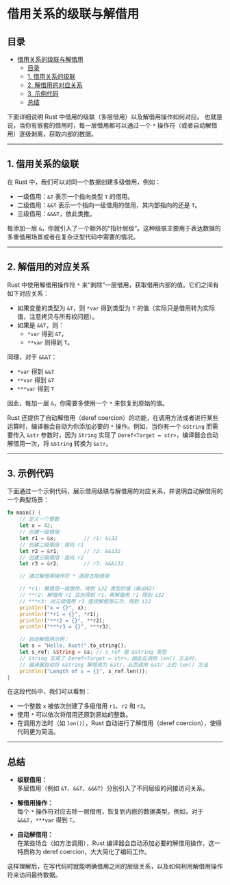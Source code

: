 # 借用关系的级联与解借用

## 目录

- [借用关系的级联与解借用](#借用关系的级联与解借用)
  - [目录](#目录)
  - [1. 借用关系的级联](#1-借用关系的级联)
  - [2. 解借用的对应关系](#2-解借用的对应关系)
  - [3. 示例代码](#3-示例代码)
  - [总结](#总结)

下面详细说明 Rust 中借用的级联（多层借用）以及解借用操作如何对应。
也就是说，当你有嵌套的借用时，每一层借用都可以通过一个 `*` 操作符（或者自动解借用）逐级剥离，获取内部的数据。

---

## 1. 借用关系的级联

在 Rust 中，我们可以对同一个数据创建多级借用，例如：

- 一级借用：`&T` 表示一个指向类型 `T` 的借用。
- 二级借用：`&&T` 表示一个指向一级借用的借用，其内部指向的还是 `T`。
- 三级借用：`&&&T`，依此类推。

每添加一层 `&`，你就引入了一个额外的“指针层级”。这种级联主要用于表达数据的多重借用场景或者在复杂泛型代码中需要的情况。

---

## 2. 解借用的对应关系

Rust 中使用解借用操作符 `*` 来“剥除”一层借用，获取借用内部的值。它们之间有如下对应关系：

- 如果变量的类型为 `&T`，则 `*var` 得到类型为 `T` 的值（实际只是借用转为实际值，注意拷贝与所有权问题）。
- 如果是 `&&T`，则：
  - `*var` 得到 `&T`，
  - `**var` 则得到 `T`。
  
同理，对于 `&&&T`：
  
- `*var` 得到 `&&T`
- `**var` 得到 `&T`
- `***var` 得到 `T`

因此，每加一层 `&`，你需要多使用一个 `*` 来恢复到原始的值。

Rust 还提供了自动解借用（deref coercion）的功能，在调用方法或者进行某些运算时，编译器会自动为你添加必要的 `*` 操作。例如，当你有一个 `&String` 而需要传入 `&str` 参数时，因为 `String` 实现了 `Deref<Target = str>`，编译器会自动解借用一次，将 `&String` 转换为 `&str`。

---

## 3. 示例代码

下面通过一个示例代码，展示借用级联与解借用的对应关系，并说明自动解借用的一个典型场景：

```rust:src/cascade_dereference.rs
fn main() {
    // 定义一个整数
    let x = 42;
    // 创建一级借用
    let r1 = &x;         // r1: &i32
    // 创建二级借用：指向 r1
    let r2 = &r1;        // r2: &&i32
    // 创建三级借用：指向 r2
    let r3 = &r2;        // r3: &&&i32

    // 通过解借用操作符 * 逐层去除借用

    // *r1: 解借用一级借用，得到 i32 类型的值（输出42）
    // **r2: 解借用 r2 会先得到 r1，再解借用 r1 得到 i32
    // ***r3: 对三级借用 r3 连续解借用三次，得到 i32
    println!("x = {}", x);
    println!("*r1 = {}", *r1);
    println!("**r2 = {}", **r2);
    println!("***r3 = {}", ***r3);

    // 自动解借用示例：
    let s = "Hello, Rust!".to_string();
    let s_ref: &String = &s; // s_ref 是 &String 类型
    // String 实现了 Deref<Target = str>，因此在调用 len() 方法时，
    // 编译器自动将 &String 解借用为 &str，从而调用 &str 上的 len() 方法
    println!("Length of s = {}", s_ref.len());
}
```

在这段代码中，我们可以看到：

- 一个整数 `x` 被依次创建了多级借用 `r1`、`r2` 和 `r3`。
- 使用 `*` 可以依次将借用还原到原始的整数。
- 在调用方法时（如 `len()`），Rust 自动进行了解借用（deref coercion），使得代码更为简洁。

---

## 总结

- **级联借用：**  
  多层借用（例如 `&T`、`&&T`、`&&&T`）分别引入了不同层级的间接访问关系。

- **解借用操作：**  
  每个 `*` 操作符对应去除一层借用，恢复到内嵌的数据类型。例如，对于 `&&&T`，`***var` 得到 `T`。

- **自动解借用：**  
  在某些场合（如方法调用），Rust 编译器会自动添加必要的解借用操作，这一特质称为 deref coercion，大大简化了编码工作。

这样理解后，在写代码时就能明确借用之间的层级关系，以及如何利用解借用操作符来访问最终数据。
